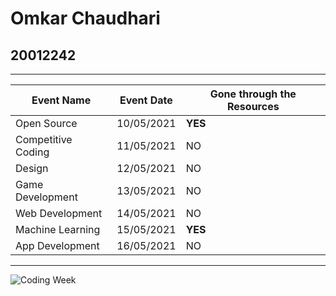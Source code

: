 Omkar Chaudhari
===================
## 20012242
___
Event Name | Event Date | Gone through the Resources
--- | --- | ---
Open Source | 10/05/2021 | **YES**
Competitive Coding | 11/05/2021 |	NO
Design | 12/05/2021 |	NO
Game Development | 13/05/2021 |	NO
Web Development |	14/05/2021 | NO
Machine Learning | 15/05/2021 | **YES**
App Development | 16/05/2021 | NO
___

![Coding Week](https://github.com/codingiitg/open_source_submission/blob/main/Group%2095.png)
